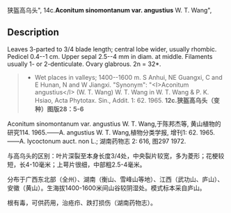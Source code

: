狭盔高乌头",
14c.**Aconitum sinomontanum var. angustius** W. T. Wang",

## Description
Leaves 3-parted to 3/4 blade length; central lobe wider, usually rhombic. Pedicel 0.4--1 cm. Upper sepal 2.5--4 mm in diam. at middle. Filaments usually 1- or 2-denticulate. Ovary glabrous. 2n = 32*.

> * Wet places in valleys; 1400--1600 m. S Anhui, NE Guangxi, C and E Hunan, N and W Jiangxi.
  "Synonym": "&lt;I&gt;Aconitum angustius&lt;/I&gt; (W. T. Wang) W. T. Wang in W. T. Wang &amp; P. K. Hsiao, Acta Phytotax. Sin., Addit. 1: 62. 1965.
**12c.狭盔高乌头（变种）图版28：5-6**

Aconitum sinomontanum var. angustius W. T. Wang,于陈邦杰等, 黄山植物的研究114. 1965.——A. angustius W. T. Wang,植物分类学报, 增刊1: 62. 1965.——A. lycoctonum auct. non L.; 湖南药物志 2: 616, 图297 1972.

与高乌头的区别：叶片深裂至本身长度3/4处，中央裂片较宽，多为菱形；花梗较短，长4-10毫米；上萼片很细，中部粗2.5-4毫米。

分布于广西东北部（全州）、湖南（衡山、雪峰山等地）、江西（武功山、庐山）、安徽（黄山）。生海拔1400-1600米间山谷较阴湿处。模式标本采自庐山。

根有毒，可供药用，治疮疖、跌打损伤（湖南药物志）。
